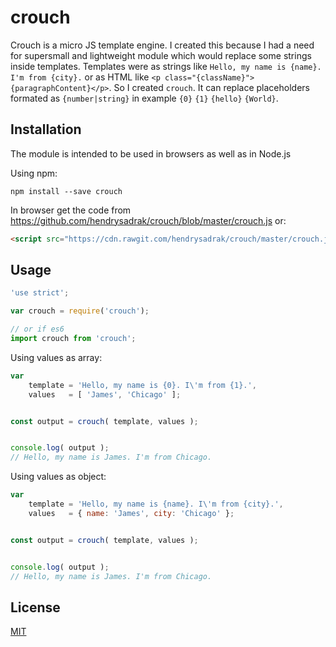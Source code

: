 # crouch

Crouch is a micro JS template engine. I created this because I had a need for supersmall and lightweight module which would replace some strings inside templates. Templates were as strings like `Hello, my name is {name}. I'm from {city}.` or as HTML like `<p class="{className}">{paragraphContent}</p>`. So I created `crouch`. It can replace placeholders formated as `{number|string}` in example `{0}` `{1}` `{hello}` `{World}`.


## Installation

The module is intended to be used in browsers as well as in Node.js


Using npm:
```
npm install --save crouch
```

In browser get the code from https://github.com/hendrysadrak/crouch/blob/master/crouch.js or:
```html
<script src="https://cdn.rawgit.com/hendrysadrak/crouch/master/crouch.js"></script>
```


## Usage

```javascript
'use strict';

var crouch = require('crouch');

// or if es6
import crouch from 'crouch';
```

Using values as array:

```javascript
var
    template = 'Hello, my name is {0}. I\'m from {1}.',
    values   = [ 'James', 'Chicago' ];


const output = crouch( template, values );


console.log( output );
// Hello, my name is James. I'm from Chicago.
```

Using values as object:

```javascript
var
    template = 'Hello, my name is {name}. I\'m from {city}.',
    values   = { name: 'James', city: 'Chicago' };


const output = crouch( template, values );


console.log( output );
// Hello, my name is James. I'm from Chicago.
```


## License

[MIT](LICENSE)
